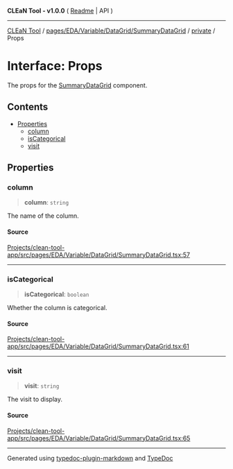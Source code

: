 **CLEaN Tool - v1.0.0** ( [Readme](../../../../../../../README.md) \| API )

***

[CLEaN Tool](../../../../../../../modules.md) / [pages/EDA/Variable/DataGrid/SummaryDataGrid](../../README.md) / [private](../README.md) / Props

# Interface: Props

The props for the [SummaryDataGrid](../../functions/SummaryDataGrid.md) component.

## Contents

- [Properties](Props.md#properties)
  - [column](Props.md#column)
  - [isCategorical](Props.md#iscategorical)
  - [visit](Props.md#visit)

## Properties

### column

> **column**: `string`

The name of the column.

#### Source

[Projects/clean-tool-app/src/pages/EDA/Variable/DataGrid/SummaryDataGrid.tsx:57](https://github.com/yuckyh/clean-tool-app/)

***

### isCategorical

> **isCategorical**: `boolean`

Whether the column is categorical.

#### Source

[Projects/clean-tool-app/src/pages/EDA/Variable/DataGrid/SummaryDataGrid.tsx:61](https://github.com/yuckyh/clean-tool-app/)

***

### visit

> **visit**: `string`

The visit to display.

#### Source

[Projects/clean-tool-app/src/pages/EDA/Variable/DataGrid/SummaryDataGrid.tsx:65](https://github.com/yuckyh/clean-tool-app/)

***

Generated using [typedoc-plugin-markdown](https://www.npmjs.com/package/typedoc-plugin-markdown) and [TypeDoc](https://typedoc.org/)
